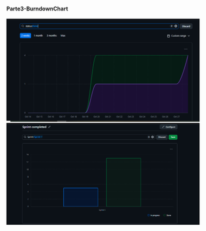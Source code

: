 #### **Parte3-BurndownChart**
   ![StatusChart](/Actividades/Actividad-12-CC3S2/Parte3-BurndownChart/capturas/StatusChart-Done.png)
   ![Burndown](/Actividades/Actividad-12-CC3S2/Parte3-BurndownChart/capturas/BurndownChart_Parte3.png)
